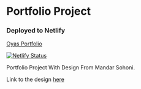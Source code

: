 # Portfolio Project

### Deployed to Netlify

[Oyas Portfolio](https://oyas.netlify.app)


 [![Netlify Status](https://api.netlify.com/api/v1/badges/11f631a6-dd23-4a55-be2f-7e7bf8b8523f/deploy-status)](https://app.netlify.com/sites/oyas/deploys)


Portfolio Project With Design From Mandar Sohoni.

Link to the design [here](https://www.behance.net/gallery/89750377/Free-Portfolio-Landing-Page-Template-Adobe-XD)
